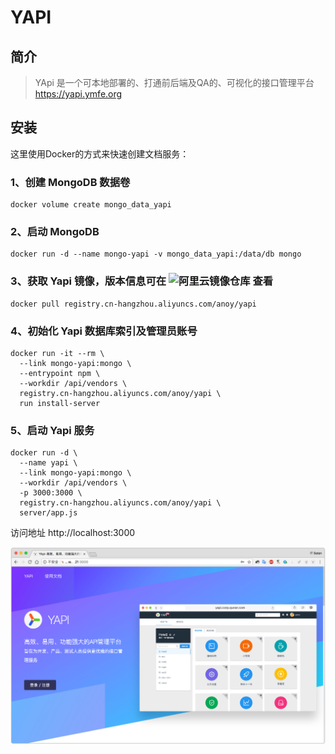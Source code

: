 YAPI
===

## 简介

> YApi 是一个可本地部署的、打通前后端及QA的、可视化的接口管理平台<https://yapi.ymfe.org>

## 安装

这里使用Docker的方式来快速创建文档服务：

### 1、创建 MongoDB 数据卷

```shell
docker volume create mongo_data_yapi
```

### 2、启动 MongoDB

```shell
docker run -d --name mongo-yapi -v mongo_data_yapi:/data/db mongo
```

### 3、获取 Yapi 镜像，版本信息可在 ![阿里云镜像仓库](https://link.jianshu.com/?t=https%3A%2F%2Fdev.aliyun.com%2Fdetail.html%3Fspm%3D5176.1972343.2.26.I97LV8%26repoId%3D139034) 查看

```shell
docker pull registry.cn-hangzhou.aliyuncs.com/anoy/yapi
```

### 4、初始化 Yapi 数据库索引及管理员账号

```shell
docker run -it --rm \
  --link mongo-yapi:mongo \
  --entrypoint npm \
  --workdir /api/vendors \
  registry.cn-hangzhou.aliyuncs.com/anoy/yapi \
  run install-server
```

### 5、启动 Yapi 服务

```shell
docker run -d \
  --name yapi \
  --link mongo-yapi:mongo \
  --workdir /api/vendors \
  -p 3000:3000 \
  registry.cn-hangzhou.aliyuncs.com/anoy/yapi \
  server/app.js
```

访问地址 http://localhost:3000

![pic](img.resource/2018-04-27_11.36.png)